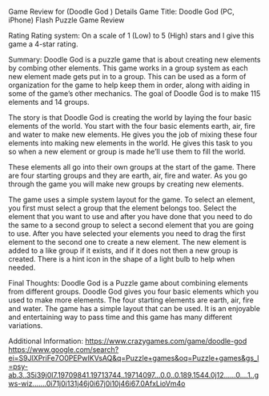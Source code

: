 Game Review for (Doodle God )
Details
Game Title:
Doodle God (PC, iPhone) Flash Puzzle Game Review

Rating
Rating system: On a scale of 1 (Low) to 5 (High) stars and I give this game a 4-star rating.

Summary:
  Doodle God is a puzzle game that is about creating new elements by combing other elements. This game works in a group system as each new element made gets put in to a group. This can be used as a form of organization for the game to help keep them in order, along with aiding in some of the game’s other mechanics. The goal of Doodle God is to make 115 elements and 14 groups.

  The story is that Doodle God is creating the world by laying the four basic elements of the world. You start with the four basic elements earth, air, fire and water to make new elements. He gives you the job of mixing these four elements into making new elements in the world. He gives this task to you so when a new element or group is made he’ll use them to fill the world. 

  These elements all go into their own groups at the start of the game. There are four starting groups and they are earth, air, fire and water. As you go through the game you will make new groups by creating new elements. 

  The game uses a simple system layout for the game. To select an element, you first must select a group that the element belongs too. Select the element that you want to use and after you have done that you need to do the same to a second group to select a second element that you are going to use. After you have selected your elements you need to drag the first element to the second one to create a new element. The new element is added to a like group if it exists, and if it does not then a new group is created. There is a hint icon in the shape of a light bulb to help when needed.  

Final Thoughts:
  Doodle God is a Puzzle game about combining elements from different groups. Doodle God gives you four basic elements which you used to make more elements. The four starting elements are earth, air, fire and water. The game has a simple layout that can be used. It is an enjoyable and entertaining way to pass time and this game has many different variations.

Additional Information:
https://www.crazygames.com/game/doodle-god
https://www.google.com/search?ei=S9JlXPriFe7O0PEPwIKVsAQ&q=Puzzle+games&oq=Puzzle+games&gs_l=psy-ab.3..35i39j0l7.19709841.19713744..19714097...0.0..0.189.1544.0j12......0....1..gws-wiz.......0i71j0i131j46j0i67j0i10j46i67.0AfxLioVm4o
